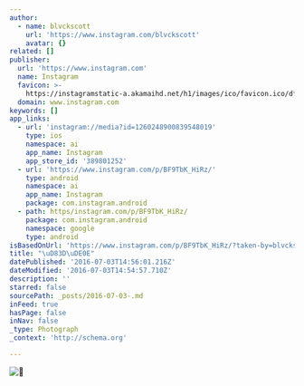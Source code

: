 ```yaml
---
author:
  - name: blvckscott
    url: 'https://www.instagram.com/blvckscott'
    avatar: {}
related: []
publisher:
  url: 'https://www.instagram.com'
  name: Instagram
  favicon: >-
    https://instagramstatic-a.akamaihd.net/h1/images/ico/favicon.ico/dfa85bb1fd63.ico
  domain: www.instagram.com
keywords: []
app_links:
  - url: 'instagram://media?id=1260248900839548019'
    type: ios
    namespace: ai
    app_name: Instagram
    app_store_id: '389801252'
  - url: 'https://www.instagram.com/p/BF9TbK_HiRz/'
    type: android
    namespace: ai
    app_name: Instagram
    package: com.instagram.android
  - path: https/instagram.com/p/BF9TbK_HiRz/
    package: com.instagram.android
    namespace: google
    type: android
isBasedOnUrl: 'https://www.instagram.com/p/BF9TbK_HiRz/?taken-by=blvckscott'
title: "\uD83D\uDE0E"
datePublished: '2016-07-03T14:56:01.216Z'
dateModified: '2016-07-03T14:54:57.710Z'
description: ''
starred: false
sourcePath: _posts/2016-07-03-.md
inFeed: true
hasPage: false
inNav: false
_type: Photograph
_context: 'http://schema.org'

---
```

![](https://scontent.cdninstagram.com/t51.2885-15/s640x640/sh0.08/e35/13248855_892365027540076_1217142600_n.jpg?ig_cache_key=MTI2MDI0ODkwMDgzOTU0ODAxOQ%3D%3D.2)
